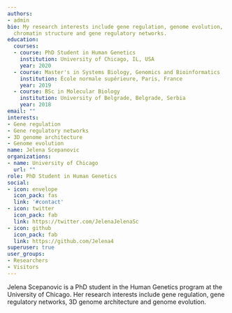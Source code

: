 ```yaml
---
authors:
- admin
bio: My research interests include gene regulation, genome evolution,
  chromatin structure and gene regulatory networks.
education:
  courses:
  - course: PhD Student in Human Genetics
    institution: University of Chicago, IL, USA
    year: 2020
  - course: Master's in Systems Biology, Genomics and Bioinformatics
    institution: École normale supérieure, Paris, France
    year: 2019
  - course: BSc in Molecular Biology
    institution: University of Belgrade, Belgrade, Serbia
    year: 2018
email: ""
interests:
- Gene regulation
- Gene regulatory networks
- 3D genome architecture
- Genome evolution
name: Jelena Scepanovic
organizations:
- name: University of Chicago
  url: ""
role: PhD Student in Human Genetics
social:
- icon: envelope
  icon_pack: fas
  link: '#contact'
- icon: twitter
  icon_pack: fab
  link: https://twitter.com/JelenaJelenaSc
- icon: github
  icon_pack: fab
  link: https://github.com/Jelena4
superuser: true
user_groups:
- Researchers
- Visitors
---
```


Jelena Scepanovic is a PhD student in the Human Genetics program at the University of Chicago. Her research interests include gene regulation, gene regulatory networks, 3D genome architecture and genome evolution.

